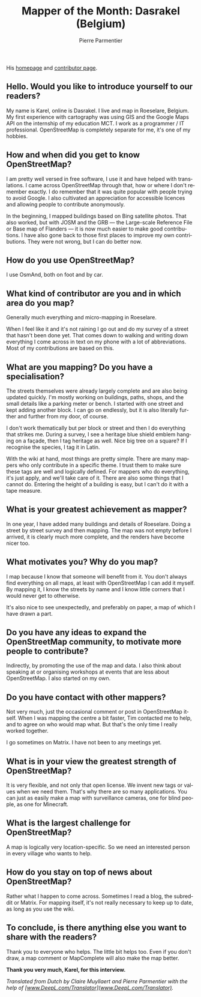 ﻿---
title: "Mapper of the Month: Dasrakel (Belgium)"
featured:
layout: post
category: motm
author: Pierre Parmentier
lang: en
---

His [homepage](https://www.openstreetmap.org/user/Dasrakel) and [contributor page](https://hdyc.neis-one.org/?Dasrakel).

## Hello. Would you like to introduce yourself to our readers?

My name is Karel, online is Dasrakel. I live and map in Roeselare, Belgium. My first experience with cartography was using GIS and the Google Maps API on the internship of my education MCT. I work as a programmer / IT professional. OpenStreetMap is completely separate for me, it's one of my hobbies.

## How and when did you get to know OpenStreetMap?

I am pretty well versed in free software, I use it and have helped with translations. I came across OpenStreetMap through that, how or where I don't remember exactly. I do remember that it was quite popular with people trying to avoid Google. I also cultivated an appreciation for accessible licences and allowing people to contribute anonymously.

In the beginning, I mapped buildings based on Bing satellite photos. That also worked, but with JOSM and the GRB &mdash; the Large-scale Reference File or Base map of Flanders &mdash; it is now much easier to make good contributions. I have also gone back to those first places to improve my own contributions. They were not wrong, but I can do better now.

## How do you use OpenStreetMap?

I use OsmAnd, both on foot and by car.

## What kind of contributor are you and in which area do you map?

Generally much everything and micro-mapping in Roeselare.

When I feel like it and it's not raining I go out and do my survey of a street that hasn't been done yet. That comes down to walking and writing down everything I come across in text on my phone with a lot of abbreviations. Most of my contributions are based on this.

## What are you mapping? Do you have a specialisation?

The streets themselves were already largely complete and are also being updated quickly. I'm mostly working on buildings, paths, shops, and the small details like a parking meter or bench. I started with one street and kept adding another block. I can go on endlessly, but it is also literally further and further from my door, of course.

I don't work thematically but per block or street and then I do everything that strikes me. During a survey, I see a heritage blue shield emblem hanging on a façade, then I tag heritage as well. Nice big tree on a square? If I recognise the species, I tag it in Latin.

With the wiki at hand, most things are pretty simple. There are many mappers who only contribute in a specific theme.  I trust them to make sure these tags are well and logically defined. For mappers who do everything, it's just apply, and we'll take care of it. There are also some things that I cannot do. Entering the height of a building is easy, but I can't do it with a tape measure.

## What is your greatest achievement as mapper?

In one year, I have added many buildings and details of Roeselare. Doing a street by street survey and then mapping. The map was not empty before I arrived, it is clearly much more complete, and the renders have become nicer too.

## What motivates you? Why do you map?

I map because I know that someone will benefit from it. You don't always find everything on all maps, at least with OpenStreetMap I can add it myself. By mapping it, I know the streets by name and I know little corners that I would never get to otherwise.

It's also nice to see unexpectedly, and preferably on paper, a map of which I have drawn a part.

## Do you have any ideas to expand the OpenStreetMap community, to motivate more people to contribute?

Indirectly, by promoting the use of the map and data. I also think about speaking at or organising workshops at events that are less about OpenStreetMap. I also started on my own.

## Do you have contact with other mappers?

Not very much, just the occasional comment or post in OpenStreetMap itself. When I was mapping the centre a bit faster, Tim contacted me to help, and to agree on who would map what. But that's the only time I really worked together.

I go sometimes on Matrix. I have not been to any meetings yet.

## What is in your view the greatest strength of OpenStreetMap?

It is very flexible, and not only that open license. We invent new tags or values when we need them. That's why there are so many applications. You can just as easily make a map with surveillance cameras, one for blind people, as one for Minecraft.

## What is the largest challenge for OpenStreetMap?

A map is logically very location-specific. So we need an interested person in every village who wants to help.

## How do you stay on top of news about OpenStreetMap?

Rather what I happen to come across. Sometimes I read a blog, the subreddit or Matrix. For mapping itself, it's not really necessary to keep up to date, as long as you use the wiki.

## To conclude, is there anything else you want to share with the readers?

Thank you to everyone who helps. The little bit helps too. Even if you don't draw, a map comment or MapComplete will also make the map better.

**Thank you very much, Karel, for this interview.**

*Translated from Dutch by Claire Muyllaert and Pierre Parmentier with the help of [www.DeepL.com/Translator](www.DeepL.com/Translator).*
